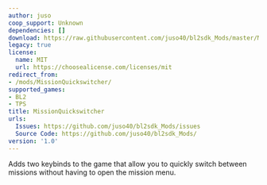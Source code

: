 ```yaml
---
author: juso
coop_support: Unknown
dependencies: []
download: https://raw.githubusercontent.com/juso40/bl2sdk_Mods/master/MissionQuickswitcher/MissionQuickswitcher.zip
legacy: true
license:
  name: MIT
  url: https://choosealicense.com/licenses/mit
redirect_from:
- /mods/MissionQuickswitcher/
supported_games:
- BL2
- TPS
title: MissionQuickswitcher
urls:
  Issues: https://github.com/juso40/bl2sdk_Mods/issues
  Source Code: https://github.com/juso40/bl2sdk_Mods/
version: '1.0'
---
```

Adds two keybinds to the game that allow you to quickly switch between missions without having to open the mission menu.